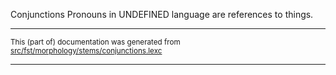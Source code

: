 Conjunctions
Pronouns in UNDEFINED language are references to things.

* * *

<small>This (part of) documentation was generated from [src/fst/morphology/stems/conjunctions.lexc](https://github.com/giellalt/lang-chp/blob/main/src/fst/morphology/stems/conjunctions.lexc)</small>

---

